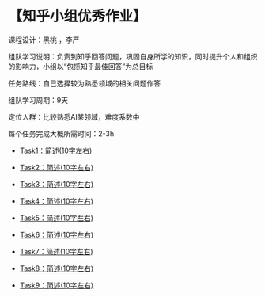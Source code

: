 # 【知乎小组优秀作业】


课程设计：黑桃 ，李严

组队学习说明：负责到知乎回答问题，巩固自身所学的知识，同时提升个人和组织的影响力，小组以“包揽知乎最佳回答”为总目标

任务路线：自己选择较为熟悉领域的相关问题作答

组队学习周期：9天

定位人群：比较熟悉AI某领域，难度系数中

每个任务完成大概所需时间：2-3h

* [Task1：简述(10字左右)]()
 
* [Task2：简述(10字左右)]()
 
* [Task3：简述(10字左右)]()
 
* [Task4：简述(10字左右)]()

* [Task5：简述(10字左右)]()

* [Task6：简述(10字左右)]()
       
* [Task7：简述(10字左右)]()

* [Task8：简述(10字左右)]()

* [Task9：简述(10字左右)]()    
